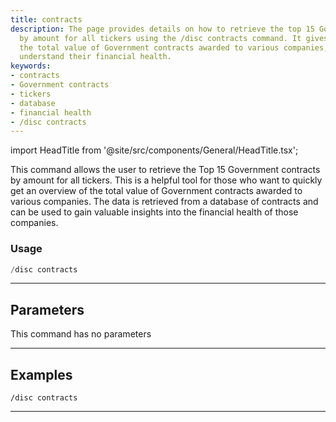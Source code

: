 ```yaml
---
title: contracts
description: The page provides details on how to retrieve the top 15 Government contracts
  by amount for all tickers using the /disc contracts command. It gives insights into
  the total value of Government contracts awarded to various companies, helping users
  understand their financial health.
keywords:
- contracts
- Government contracts
- tickers
- database
- financial health
- /disc contracts
---
```


import HeadTitle from '@site/src/components/General/HeadTitle.tsx';

<HeadTitle title="discovery: contracts - Discord Reference | OpenBB Bot Docs" />

This command allows the user to retrieve the Top 15 Government contracts by amount for all tickers. This is a helpful tool for those who want to quickly get an overview of the total value of Government contracts awarded to various companies. The data is retrieved from a database of contracts and can be used to gain valuable insights into the financial health of those companies.

### Usage

```python wordwrap
/disc contracts
```

---

## Parameters

This command has no parameters



---

## Examples

```
/disc contracts
```
---
